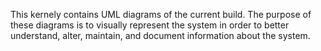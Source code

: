 This kernely contains UML diagrams of the current build. The purpose of these diagrams is to visually represent
the system in order to better understand, alter, maintain, and document information about the system.